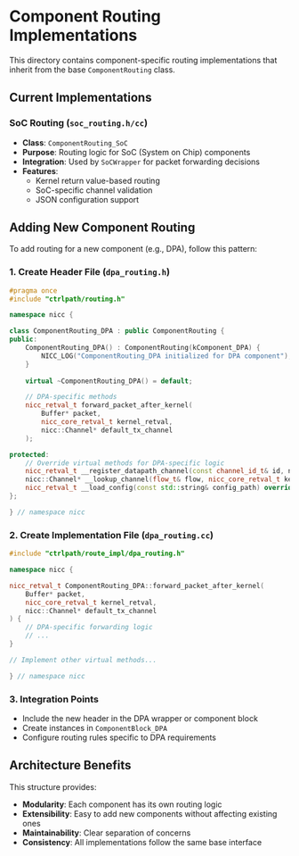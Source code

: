 # Component Routing Implementations

This directory contains component-specific routing implementations that inherit from the base `ComponentRouting` class.

## Current Implementations

### SoC Routing (`soc_routing.h/cc`)
- **Class**: `ComponentRouting_SoC`
- **Purpose**: Routing logic for SoC (System on Chip) components
- **Integration**: Used by `SoCWrapper` for packet forwarding decisions
- **Features**:
  - Kernel return value-based routing
  - SoC-specific channel validation
  - JSON configuration support

## Adding New Component Routing

To add routing for a new component (e.g., DPA), follow this pattern:

### 1. Create Header File (`dpa_routing.h`)
```cpp
#pragma once
#include "ctrlpath/routing.h"

namespace nicc {

class ComponentRouting_DPA : public ComponentRouting {
public:
    ComponentRouting_DPA() : ComponentRouting(kComponent_DPA) {
        NICC_LOG("ComponentRouting_DPA initialized for DPA component");
    }
    
    virtual ~ComponentRouting_DPA() = default;

    // DPA-specific methods
    nicc_retval_t forward_packet_after_kernel(
        Buffer* packet, 
        nicc_core_retval_t kernel_retval, 
        nicc::Channel* default_tx_channel
    );

protected:
    // Override virtual methods for DPA-specific logic
    nicc_retval_t __register_datapath_channel(const channel_id_t& id, nicc::Channel* channel) override;
    nicc::Channel* __lookup_channel(flow_t& flow, nicc_core_retval_t kernel_retval) override;
    nicc_retval_t __load_config(const std::string& config_path) override;
};

} // namespace nicc
```

### 2. Create Implementation File (`dpa_routing.cc`)
```cpp
#include "ctrlpath/route_impl/dpa_routing.h"

namespace nicc {

nicc_retval_t ComponentRouting_DPA::forward_packet_after_kernel(
    Buffer* packet, 
    nicc_core_retval_t kernel_retval, 
    nicc::Channel* default_tx_channel
) {
    // DPA-specific forwarding logic
    // ...
}

// Implement other virtual methods...

} // namespace nicc
```

### 3. Integration Points
- Include the new header in the DPA wrapper or component block
- Create instances in `ComponentBlock_DPA`
- Configure routing rules specific to DPA requirements

## Architecture Benefits

This structure provides:
- **Modularity**: Each component has its own routing logic
- **Extensibility**: Easy to add new components without affecting existing ones
- **Maintainability**: Clear separation of concerns
- **Consistency**: All implementations follow the same base interface